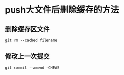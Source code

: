 # push大文件后删除缓存的方法

## 删除缓存区文件

```
git rm --cached filename
```

##  修改上一次提交

```
git commit --amend -CHEAS
```

